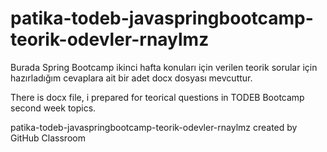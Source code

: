 # patika-todeb-javaspringbootcamp-teorik-odevler-rnaylmz

Burada Spring Bootcamp ikinci hafta konuları için verilen teorik sorular için hazırladığım cevaplara ait bir adet docx dosyası mevcuttur.

There is docx file, i prepared for teorical questions in TODEB Bootcamp second week topics.

patika-todeb-javaspringbootcamp-teorik-odevler-rnaylmz created by GitHub Classroom
